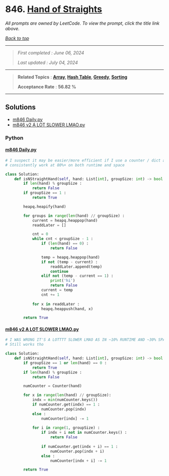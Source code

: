 # 846. [Hand of Straights](<https://leetcode.com/problems/hand-of-straights>)

*All prompts are owned by LeetCode. To view the prompt, click the title link above.*

*[Back to top](<../README.md>)*

------

> *First completed : June 06, 2024*
>
> *Last updated : July 04, 2024*

------

> **Related Topics** : **[Array](<by_topic/Array.md>), [Hash Table](<by_topic/Hash Table.md>), [Greedy](<by_topic/Greedy.md>), [Sorting](<by_topic/Sorting.md>)**
>
> **Acceptance Rate** : **56.82 %**

------

## Solutions

- [m846 Daily.py](<../my-submissions/m846 Daily.py>)
- [m846 v2 A LOT SLOWER LMAO.py](<../my-submissions/m846 v2 A LOT SLOWER LMAO.py>)
### Python
#### [m846 Daily.py](<../my-submissions/m846 Daily.py>)
```Python
# I suspect it may be easier/more efficient if I use a counter / dict and match keys but this does
# consistently work at 80%+ on both runtime and space

class Solution:
    def isNStraightHand(self, hand: List[int], groupSize: int) -> bool:
        if len(hand) % groupSize :
            return False
        if groupSize == 1 :
            return True

        heapq.heapify(hand)

        for groups in range(len(hand) // groupSize) :
            current = heapq.heappop(hand)
            readdLater = []

            cnt = 0
            while cnt < groupSize - 1 :
                if (len(hand) == 0) :
                    return False

                temp = heapq.heappop(hand)
                if not (temp - current) :
                    readdLater.append(temp)
                    continue
                elif not (temp - current == 1) :
                    print('hi')
                    return False
                current = temp
                cnt += 1
            
            for x in readdLater :
                heapq.heappush(hand, x)

        return True
```

#### [m846 v2 A LOT SLOWER LMAO.py](<../my-submissions/m846 v2 A LOT SLOWER LMAO.py>)
```Python
# I WAS WRONG IT'S A LOTTTT SLOWER LMAO AS IN ~10% RUNTIME AND ~30% SPACE HAHA
# Still works tho 

class Solution:
    def isNStraightHand(self, hand: List[int], groupSize: int) -> bool:
        if groupSize == 1 or len(hand) == 0 :
            return True
        if len(hand) % groupSize :
            return False

        numCounter = Counter(hand)

        for x in range(len(hand) // groupSize):
            indx = min(numCounter.keys())
            if numCounter.get(indx) == 1 :
                numCounter.pop(indx)
            else :
                numCounter[indx] -= 1
            
            for i in range(1, groupSize) :
                if indx + i not in numCounter.keys() :
                    return False
                
                if numCounter.get(indx + i) == 1 :
                    numCounter.pop(indx + i)
                else :
                    numCounter[indx + i] -= 1

        return True
```

